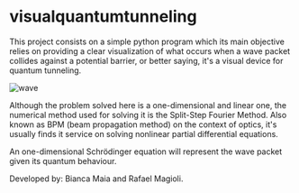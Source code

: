 # visualquantumtunneling
This project consists on a simple python program which its main objective relies on providing a clear visualization of what occurs when a wave packet collides against a potential barrier, or better saying, it's a visual device for quantum tunneling.

![wave](tunnel_vision.gif)

Although the problem solved here is a one-dimensional and linear one, the numerical method used for solving it is the Split-Step Fourier Method. Also known as BPM (beam propagation method) on the context of optics, it's usually finds it service on solving nonlinear partial differential equations.

An one-dimensional Schrödinger equation will represent the wave packet given its quantum behaviour.

Developed by: Bianca Maia and Rafael Magioli.
